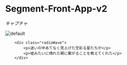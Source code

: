 # Segment-Front-App-v2


*キャプチャ*

![default](https://user-images.githubusercontent.com/28942665/33539461-e72ea3a2-d909-11e7-888b-25816f4fe017.JPG)

```html:sample
    <div class="radioWave">
        <p>迷いの中あてなく見上げた空彩る星たちが</p>
        <p>嘘みたいに晴れた朝に繋がることを教えてくれた</p>
    </div>
```
